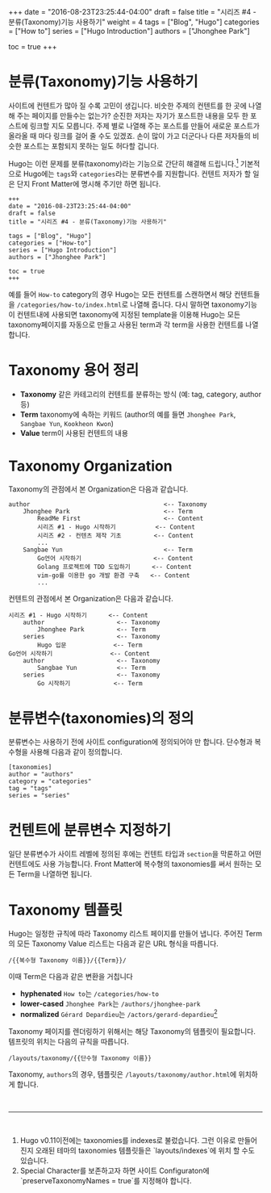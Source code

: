 +++
date = "2016-08-23T23:25:44-04:00"
draft = false
title = "시리즈 #4 - 분류(Taxonomy)기능 사용하기"
weight = 4
tags = ["Blog", "Hugo"]
categories = ["How to"]
series = ["Hugo Introduction"]
authors = ["Jhonghee Park"]

toc = true
+++

# 분류(Taxonomy)기능 사용하기

사이트에 컨텐트가 많아 질 수록 고민이 생깁니다. 비숫한 주제의 컨텐트를 한 곳에 나열해 주는 페이지를 만들수는 없는가? 순진한 저자는 자기가 포스트한 내용을 모두 한 포스트에 링크할 지도 모릅니다. 주제 별로 나열해 주는 포스트를 만들어 새로운 포스트가 올라올 때 마다 링크를 걸어 줄 수도 있겠죠. 손이 많이 가고 더군다나 다른 저자들의 비슷한 포스트는 포함되지 못하는 일도 허다할 겁니다.

Hugo는 이런 문제를 분류(taxonomy)라는 기능으로 간단히 햬결해 드립니다.<a href="#footnote-1"><sup>1</sup></a> 기본적으로 Hugo에는 `tags`와 `categories`라는 분류변수를 지원합니다. 컨텐트 저자가 할 일은 단지 Front Matter에 명시해 주기만 하면 됩니다.

```
+++
date = "2016-08-23T23:25:44-04:00"
draft = false
title = "시리즈 #4 - 분류(Taxonomy)기능 사용하기"

tags = ["Blog", "Hugo"]
categories = ["How-to"]
series = ["Hugo Introduction"]
authors = ["Jhonghee Park"]

toc = true
+++
```
예를 들어 `How-to` category의 경우 Hugo는 모든 컨텐트를 스캔하면서 해당 컨텐트들을 `/categories/how-to/index.html`로 나열해 줍니다. 다시 말하면 taxonomy기능이 컨텐트내에 사용되면 taxonomy에 지정된 template을 이용해 Hugo는 모든 taxonomy페이지를 자동으로 만들고 사용된 term과 각 term을 사용한 컨텐트를 나열합니다.

# Taxonomy 용어 정리

* **Taxonomy** 같은 카테고리의 컨텐트를 분류하는 방식 (예: tag, category, author 등)
* **Term** taxonomy에 속하는 키워드 (author의 예를 들면 `Jhonghee Park`, `Sangbae Yun`, `Kookheon Kwon`)
* **Value** term이 사용된 컨텐트의 내용

# Taxonomy Organization
Taxonomy의 관점에서 본 Organization은 다음과 같습니다.
``` ascii
author                                     <-- Taxonomy
    Jhonghee Park                          <-- Term
        ReadMe First                       <-- Content
        시리즈 #1 - Hugo 시작하기           <-- Content
        시리즈 #2 - 컨텐츠 제작 기초         <-- Content
        ...
    Sangbae Yun                            <-- Term
        Go언어 시작하기                    <-- Content
        Golang 프로젝트에 TDD 도입하기      <-- Content
        vim-go를 이용한 go 개발 환경 구축   <-- Content
        ...
```

컨텐트의 관점에서 본 Organization은 다음과 같습니다.
``` ascii
시리즈 #1 - Hugo 시작하기      <-- Content
    author                    <-- Taxonomy
        Jhonghee Park         <-- Term
    series                    <-- Taxonomy
        Hugo 입문             <-- Term
Go언어 시작하기                <-- Content
    author                    <-- Taxonomy
        Sangbae Yun           <-- Term
    series                    <-- Taxonomy
        Go 시작하기            <-- Term
```

# 분류변수(taxonomies)의 정의

분류변수는 사용하기 전에 사이트 configuration에 정의되어야 만 합니다. 단수형과 복수형을 사용해 다음과 같이 정의합니다.

```
[taxonomies]
author = "authors"
category = "categories"
tag = "tags"
series = "series"
```

# 컨텐트에 분류변수 지정하기

일단 분류변수가 사이트 레벨에 정의된 후에는 컨텐트 타입과 `section`을 막론하고 어떤 컨텐트에도 사용 가능합니다. Front Matter에 복수형의 taxonomies를 써서 원하는 모든 Term을 나열하면 됩니다.

# Taxonomy 템플릿

Hugo는 일정한 규칙에 따라 Taxonomy 리스트 페이지를 만들어 냅니다. 주어진 Term의 모든 Taxonomy Value 리스트는 다음과 같은 URL 형식을 따릅니다.

```
/{{복수형 Taxonomy 이름}}/{{Term}}/
```

이때 Term은 다음과 같은 변환을 거칩니다

  * **hyphenated** `How to`는 `/categories/how-to`
  * **lower-cased** `Jhonghee Park`는 `/authors/jhonghee-park`
  * **normalized** `Gérard Depardieu`는 `/actors/gerard-depardieu`<a href="#footnote-2"><sup>2</sup></a>

Taxonomy 페이지를 렌더링하기 위해서는 해당 Taxonomy의 템플릿이 필요합니다. 템프릿의 위치는 다음의 규칙을 따릅니다.

```
/layouts/taxonomy/{{단수형 Taxonomy 이름}}
```

Taxonomy, `authors`의 경우, 템플릿은 `/layouts/taxonomy/author.html`에 위치하게 합니다.



<br/>
<hr/>
<br/>
<ol>
  <li><a id="footnote-1"></a>Hugo v0.11이전에는 taxonomies를 indexes로 불렀습니다. 그런 이유로 만들어 진지 오래된 테마의 taxonomies 템플릿들은 `layouts/indexes`에 위치 할 수도 있습니다.</li>
  <li>Special Character를 보존하고자 하면 사이트 Configuraton에 `preserveTaxonomyNames = true`를 지정해야 합니다.</li>
</ol>
<br/>
<br/>
